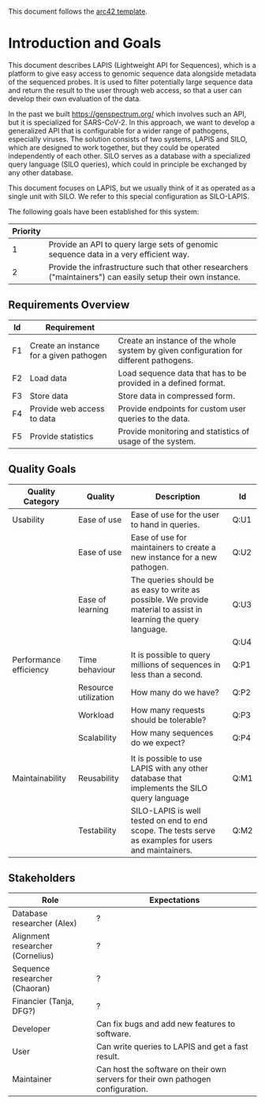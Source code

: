 This document follows the [arc42 template](https://arc42.org/).

# Introduction and Goals

This document describes LAPIS (Lightweight API for Sequences),
which is a platform to give easy access to genomic sequence data alongside metadata of the sequenced probes.
It is used to filter potentially large sequence data and return the result to the user through web access,
so that a user can develop their own evaluation of the data.

In the past we built https://genspectrum.org/ which involves such an API, but it is specialized for SARS-CoV-2.
In this approach, we want to develop a generalized API that is configurable for a wider range of pathogens, especially
viruses.
The solution consists of two systems, LAPIS and SILO, which are designed to work together,
but they could be operated independently of each other.
SILO serves as a database with a specialized query language (SILO queries),
which could in principle be exchanged by any other database.

This document focuses on LAPIS, but we usually think of it as operated as a single unit with SILO.
We refer to this special configuration as SILO-LAPIS.

The following goals have been established for this system:

| Priority |                                                                                                             |
|----------|-------------------------------------------------------------------------------------------------------------|
| 1        | Provide an API to query large sets of genomic sequence data in a very efficient way.                        |
| 2        | Provide the infrastructure such that other researchers ("maintainers") can easily setup their own instance. |

## Requirements Overview

| Id  | Requirement                             |                                                                                        |
|-----|-----------------------------------------|----------------------------------------------------------------------------------------|
| F1  | Create an instance for a given pathogen | Create an instance of the whole system by given configuration for different pathogens. |
| F2  | Load data                               | Load sequence data that has to be provided in a defined format.                        |
| F3  | Store data                              | Store data in compressed form.                                                         |
| F4  | Provide web access to data              | Provide endpoints for custom user queries to the data.                                 |
| F5  | Provide statistics                      | Provide monitoring and statistics of usage of the system.                              |

## Quality Goals

| Quality Category       | Quality              | Description                                                                                                       | Id   |
|------------------------|----------------------|-------------------------------------------------------------------------------------------------------------------|------|
| Usability              | Ease of use          | Ease of use for the user to hand in queries.                                                                      | Q:U1 |
|                        | Ease of use          | Ease of use for maintainers to create a new instance for a new pathogen.                                          | Q:U2 |
|                        | Ease of learning     | The queries should be as easy to write as possible. We provide material to assist in learning the query language. | Q:U3 |
|                        |                      |                                                                                                                   | Q:U4 |
| Performance efficiency | Time behaviour       | It is possible to query millions of sequences in less than a second.                                              | Q:P1 |
|                        | Resource utilization | How many do we have?                                                                                              | Q:P2 |
|                        | Workload             | How many requests should be tolerable?                                                                            | Q:P3 |
|                        | Scalability          | How many sequences do we expect?                                                                                  | Q:P4 |
|                        |                      |                                                                                                                   |      |
| Maintainability        | Reusability          | It is possible to use LAPIS with any other database that implements the SILO query language                       | Q:M1 |
|                        | Testability          | SILO-LAPIS is well tested on end to end scope. The tests serve as examples for users and maintainers.             | Q:M2 |

[//]: # (| Cultural and Regional? |)

[//]: # (| Legal?)

[//]: # (| Security?)

[//]: # ()

[//]: # (Scenarios:)

## Stakeholders

| Role                             | Expectations                                                                     |
|----------------------------------|----------------------------------------------------------------------------------|
| Database researcher (Alex)       | ?                                                                                |                                                                      
| Alignment researcher (Cornelius) | ?                                                                                |                                                                      
| Sequence researcher (Chaoran)    | ?                                                                                |                                                                    
| Financier (Tanja, DFG?)          | ?                                                                                |                                                                   
| Developer                        | Can fix bugs and add new features to software.                                   |                         
| User                             | Can write queries to LAPIS and get a fast result.                                |                      
| Maintainer                       | Can host the software on their own servers for their own pathogen configuration. | 